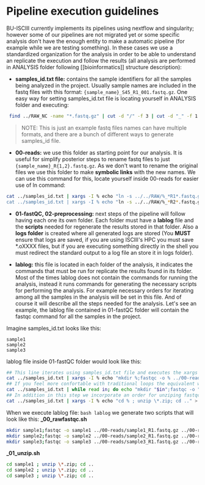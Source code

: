 # Pipeline execution guidelines

BU-ISCIII currently implements its pipelines using nextflow and singularity; however some of our pipelines are not migrated yet or some specific analysis don't have the enough entity to make a automatic pipeline (for example while we are testing something).
In these cases we use a standardized organization for the analysis in order to be able to understand an replicate the execution and follow the results (all analysis are performed in ANALYSIS folder following [[bioinformatics]] structure description):

- **samples_id.txt file:** contains the sample identifiers for all the samples being analyzed in the project. Usually sample names are included in the fastq files with this format: ```{sample_name}_S45_R1_001.fastq.gz```. One easy way for setting samples_id.txt file is locating yourself in ANALYSIS folder and executing:

```Bash
 find ../RAW_NC -name "*.fastq.gz" | cut -d "/" -f 3 | cut -d "_" -f 1 | sort -u > samples_id.txt
```

> NOTE: This is just an example fastq files names can have multiple formats, and there are a bunch of different ways to generate samples_id file.

- **00-reads:** we use this folder as starting point for our analysis. It is useful for simplify posterior steps to rename fastq files to just ```{sample_name}_R{1,2}.fastq.gz```. As we don't want to rename the original files we use this folder to make **symbolic links** with the new names. We can use this command for this, locate yourself inside 00-reads for easier use of ln command:

```Bash
cat ../samples_id.txt | xargs -I % echo "ln -s ../../RAW/%_*R1*.fastq.gz" %_R1.fastq.gz" | bash
cat ../samples_id.txt | xargs -I % echo "ln -s ../../RAW/%_*R2*.fastq.gz" %_R2.fastq.gz" | bash
```

- **01-fastQC, 02-preprocessing:** next steps of the pipeline will follow having each one its own folder. Each folder must have a **lablog** file and the **scripts** needed for regenerate the results stored in that folder. Also a **logs folder** is created where all generated logs are stored (You **MUST** ensure that logs are saved, if you are using ISCIII's HPC you must save *.oXXXX files, but if you are executing something directly in the shell you must redirect the standard output to a log file an store it in logs folder).

- **lablog:** this file is located in each folder of the analysis, it indicates the commands that must be run for replicate the results found in its folder. Most of the times lablog does not contain the commands for running the analysis, instead it runs commands for generating the necessary scripts for performing the analysis. For example necessary orders for iterating among all the samples in the analysis will be set in this file. And of course it will describe all the steps needed for the analysis. Let's see an example, the lablog file contained in 01-fastQC folder will contain the fastqc command for all the samples in the project.

Imagine samples_id.txt looks like this:

```shell
sample1
sample2
sample3
```

lablog file inside 01-fastQC folder would look like this:

```Bash
## This line iterates using samples_id.txt file and executes the xargs part one time per line in the samples_id.txt file. In each iteration "%" works as a variable that contains each value in each line (sample1, sample2,...)
cat ../samples_id.txt | xargs -I % echo "mkdir %;fastqc -o % ../00-reads/%_R1.fastq.gz ../00-reads/%_R2.fastq.gz" >> _00_rawfastqc.sh
## If you feel more confortable with traditional loops the equivalent way using while would be:
cat ../samples_id.txt | while read in; do echo "mkdir "$in";fastqc -o "$in" ../00-reads/"$in"_R1.fastq.gz ../00-reads/"$in"_R2.fastq.gz"; done >> _00_rawfastqc.sh
## In addition in this step we incorporate an order for unziping fastqc results. Same as above we iterate though samples id and we will create 3 unzip commands one for each sample.
cat ../samples_id.txt | xargs -I % echo "cd % ; unzip \*.zip; cd .." > _01_unzip.sh
```

When we execute lablog file: ```bash lablog``` we generate two scripts that will look like this:
**_00_rawfastqc.sh**

```Bash
mkdir sample1;fastqc -o sample1 ../00-reads/sample1_R1.fastq.gz ../00-reads/sample1_R2.fastq.gz
mkdir sample2;fastqc -o sample2 ../00-reads/sample2_R1.fastq.gz ../00-reads/sample2_R2.fastq.gz
mkdir sample3;fastqc -o sample3 ../00-reads/sample3_R1.fastq.gz ../00-reads/sample3_R2.fastq.gz
```

**_01_unzip.sh**

```Bash
cd sample1 ; unzip \*.zip; cd ..
cd sample2 ; unzip \*.zip; cd ..
cd sample3 ; unzip \*.zip; cd ..
```
